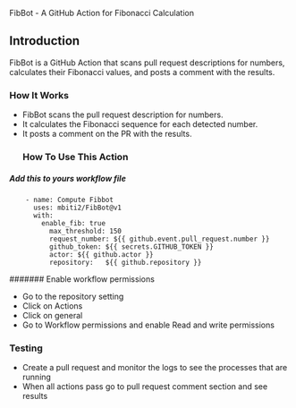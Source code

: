 FibBot - A GitHub Action for Fibonacci Calculation

## Introduction

FibBot is a GitHub Action that scans pull request descriptions for numbers, calculates their Fibonacci values, and posts a comment with the results.

### How It Works

- FibBot scans the pull request description for numbers.
- It calculates the Fibonacci sequence for each detected number.
- It posts a comment on the PR with the results.
  ### How To Use This Action
##### Add this to yours workflow file
```  steps:
    - name: Compute Fibbot
      uses: mbiti2/FibBot@v1
      with: 
        enable_fib: true
          max_threshold: 150
          request_number: ${{ github.event.pull_request.number }}
          github_token: ${{ secrets.GITHUB_TOKEN }} 
          actor: ${{ github.actor }}
          repository:   ${{ github.repository }}
```
####### Enable workflow permissions
- Go to the repository setting
- Click on Actions
- Click on general
- Go to Workflow permissions and enable Read and write permissions 
### Testing
- Create a pull request and monitor the logs to see the processes that are running
- When all actions pass go to pull request comment section and see results
  



